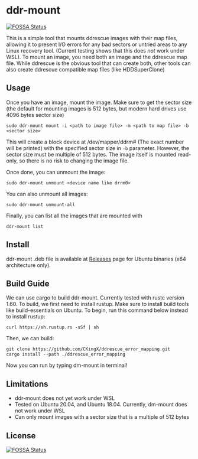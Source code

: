 # ddr-mount
[![FOSSA Status](https://app.fossa.com/api/projects/git%2Bgithub.com%2FCKingX%2Fddrescue_error_mapping.svg?type=shield)](https://app.fossa.com/projects/git%2Bgithub.com%2FCKingX%2Fddrescue_error_mapping?ref=badge_shield)

This is a simple tool that mounts ddrescue images with their map files, allowing it to present I/O errors for any bad sectors or untried areas to any Linux recovery tool. (Current testing shows that this does *not* work under WSL). To mount an image, you need both an image and the ddrescue map file. While ddrescue is the obvious tool that can create both, other tools can also create ddrescue compatible map files (like HDDSuperClone)

## Usage
Once you have an image, mount the image. Make sure to get the sector size (the default for mounting images is 512 bytes, but modern hard drives use 4096 bytes sector size)
```
sudo ddr-mount mount -i <path to image file> -m <path to map file> -b <sector size>
```

This will create a block device at /dev/mapper/ddrm# (The exact number will be printed) with the specified sector size in `-b` parameter. However, the sector size must be multiple of 512 bytes. The image itself is mounted read-only, so there is no risk to changing the image file.

Once done, you can unmount the image:
```
sudo ddr-mount unmount <device name like drrm0>
```
You can also unmount all images:
```
sudo ddr-mount unmount-all
```
Finally, you can list all the images that are mounted with
```
ddr-mount list
```

## Install
ddr-mount .deb file is available at [Releases](https://github.com/CKingX/ddrescue_error_mapping/releases) page for Ubuntu binaries (x64 architecture only).

## Build Guide
We can use cargo to build ddr-mount. Currently tested with rustc version 1.60. To build, we first need to install rustup. Make sure to install build tools like build-essentials on Ubuntu. To begin, run this command below instead to install rustup:
```
curl https://sh.rustup.rs -sSf | sh
```
Then, we can build:
```
git clone https://github.com/CKingX/ddrescue_error_mapping.git
cargo install --path ./ddrescue_error_mapping
```
Now you can run by typing dm-mount in terminal!

## Limitations
* ddr-mount does not yet work under WSL
* Tested on Ubuntu 20.04, and Ubuntu 18.04. Currently, dm-mount does not work under WSL
* Can only mount images with a sector size that is a multiple of 512 bytes


## License
[![FOSSA Status](https://app.fossa.com/api/projects/git%2Bgithub.com%2FCKingX%2Fddrescue_error_mapping.svg?type=large)](https://app.fossa.com/projects/git%2Bgithub.com%2FCKingX%2Fddrescue_error_mapping?ref=badge_large)